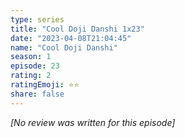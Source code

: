 ```yaml
---
type: series
title: "Cool Doji Danshi 1x23"
date: "2023-04-08T21:04:45"
name: "Cool Doji Danshi"
season: 1
episode: 23
rating: 2
ratingEmoji: ⭐️⭐️
share: false
---
```


_[No review was written for this episode]_
